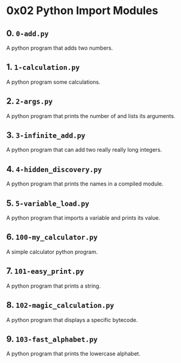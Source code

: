 # 0x02 Python Import Modules

## 0. `0-add.py`

A python program that adds two numbers.

## 1. `1-calculation.py`

A python program some calculations.

## 2. `2-args.py`

A python program that prints the number of and lists its arguments.

## 3. `3-infinite_add.py`

A python program that can add two really really long integers.

## 4. `4-hidden_discovery.py`

A python program that prints the names in a compiled module.

## 5. `5-variable_load.py`

A python program that imports a variable and prints its value.

## 6. `100-my_calculator.py`

A simple calculator python program.

## 7. `101-easy_print.py`

A python program that prints a string.

## 8. `102-magic_calculation.py`

A python program that displays a specific bytecode.

## 9. `103-fast_alphabet.py`

A python program that prints the lowercase alphabet.
